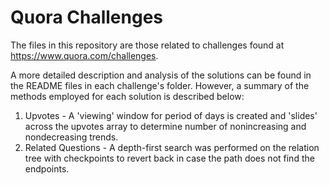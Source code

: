 # Quora Challenges

The files in this repository are those related to challenges found at https://www.quora.com/challenges.

A more detailed description and analysis of the solutions can be found in the README files in each challenge's folder. However, a summary of the methods employed for each solution is described below:
1) Upvotes - A 'viewing' window for period of days is created and 'slides' across the upvotes array to determine number of nonincreasing and nondecreasing trends.
2) Related Questions - A depth-first search was performed on the relation tree with checkpoints to revert back in case the path does not find the endpoints.
